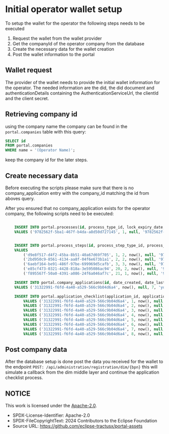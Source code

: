 # Initial operator wallet setup

To setup the wallet for the operator the following steps needs to be executed

1. Request the wallet from the wallet provider
2. Get the companyId of the operator company from the database
3. Create the necessary data for the wallet creation
4. Post the wallet information to the portal

## Wallet request

The provider of the wallet needs to provide the initial wallet information for the operator. The needed information are the did, the did document and authenticationDetails containing the AuthenticationServiceUrl, the clientId and the client secret.

## Retrieving company id

using the company name the company can be found in the `portal.companies` table with this query:

```sql
SELECT id
FROM portal.companies
WHERE name = '(Operator Name)';
```

keep the company id for the later steps.

## Create necessary data

Before executing the scripts please make sure that there is no company_application entry with the company_id matching the id from aboves query.

After you ensured that no company_application exists for the operator company, the following scripts need to be executed:

```sql

    INSERT INTO portal.processes(id, process_type_id, lock_expiry_date, version)
    VALUES ('9782562f-5ba1-467f-b4da-a8d50d727145', 1, null, '9782562f-5ba1-467f-b4da-a8d50d727145');


    INSERT INTO portal.process_steps(id, process_step_type_id, process_step_status_id, date_created, date_last_changed, process_id, message)
    VALUES
        ('d9e8f517-d4f2-45ba-8b51-40a67d69f705', 1, 2, now(), null, '9782562f-5ba1-467f-b4da-a8d50d727145', null),
        ('2bd950c9-8561-4134-aa8f-04f6e673b1a1', 2, 2, now(), null, '9782562f-5ba1-467f-b4da-a8d50d727145', null),
        ('6aebf164-be91-486f-97be-699969d5cafb', 3, 3, now(), null, '9782562f-5ba1-467f-b4da-a8d50d727145', null),
        ('e85cf473-0321-4428-818a-3e595086ac94', 20, 2, now(), null, '9782562f-5ba1-467f-b4da-a8d50d727145', null),
        ('f895567f-50a0-4391-a086-24f6a046af7c', 21, 1, now(), null, '9782562f-5ba1-467f-b4da-a8d50d727145', null);

    INSERT INTO portal.company_applications(id, date_created, date_last_changed, application_status_id, company_id, last_editor_id, checklist_process_id, company_application_type_id, onboarding_service_provider_id)
    VALUES ('31322991-f6fd-4a40-a529-566c9b04d6a4', now(), null, 7, 'your company id', null, '9782562f-5ba1-467f-b4da-a8d50d727145', 1, null);

    INSERT INTO portal.application_checklist(application_id, application_checklist_entry_type_id, date_created, date_last_changed, application_checklist_entry_status_id, comment)
        VALUES ('31322991-f6fd-4a40-a529-566c9b04d6a4', 1, now(), null, 3, null),
        VALUES ('31322991-f6fd-4a40-a529-566c9b04d6a4', 2, now(), null, 3, null),
        VALUES ('31322991-f6fd-4a40-a529-566c9b04d6a4', 3, now(), null, 2, null),
        VALUES ('31322991-f6fd-4a40-a529-566c9b04d6a4', 4, now(), null, 1, null),
        VALUES ('31322991-f6fd-4a40-a529-566c9b04d6a4', 5, now(), null, 1, null),
        VALUES ('31322991-f6fd-4a40-a529-566c9b04d6a4', 6, now(), null, 1, null),
        VALUES ('31322991-f6fd-4a40-a529-566c9b04d6a4', 7, now(), null, 1, null),
        VALUES ('31322991-f6fd-4a40-a529-566c9b04d6a4', 8, now(), null, 1, null);

```

## Post company data

After the database setup is done post the data you received for the wallet to the endpoint `POST: /api/administration/registration/dim/{bpn}` this will simulate a callback from the dim middle layer and continue the application checklist process.

## NOTICE

This work is licensed under the [Apache-2.0](https://www.apache.org/licenses/LICENSE-2.0).

- SPDX-License-Identifier: Apache-2.0
- SPDX-FileCopyrightText: 2024 Contributors to the Eclipse Foundation
- Source URL: https://github.com/eclipse-tractusx/portal-assets
